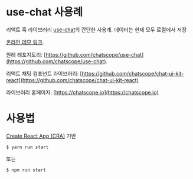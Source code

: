 # use-chat 사용례

리액트 훅 라이브러리 [use-chat](https://github.com/chatscope/use-chat)의 간단한 사용례. 데이터는 현재 모두 로컬에서 저장

[온라인 데모 링크](https://exciting-transcendence.github.io/use-chat-example/).

원레 레포지토리: [https://github.com/chatscope/use-chat](https://github.com/chatscope/use-chat).

리액트 채팅 컴포넌트 라이브러리: [https://github.com/chatscope/chat-ui-kit-react](https://github.com/chatscope/chat-ui-kit-react)

라이브러리 홈페이지: [https://chatscope.io](https://chatscope.io)

# 사용법

[Create React App (CRA)](https://create-react-app.dev/) 기반

```console
$ yarn run start
```

또는

```console
$ npm run start
```
